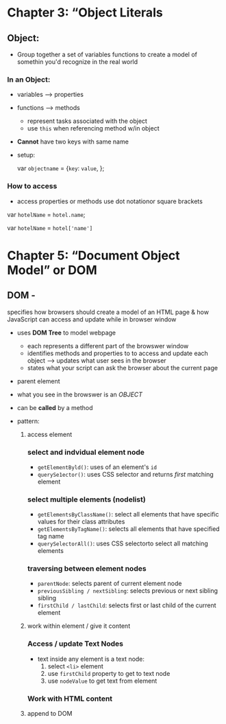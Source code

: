 # Chapter 3: “Object Literals

## Object:
 - Group together a set of variables functions to create a model of somethin you'd recognize in the real world
 ### In an Object:
 - variables --> properties
 - functions --> methods
   - represent tasks associated with the object
   - use `this` when referencing method w/in object
- **Cannot** have two keys with same name
-  setup:

      var `objectname` = {`key`: `value`,
      };

### How to access
- access properties or methods use dot notationor square brackets

var `hotelName` = `hotel.name`;

var `hotelName` = `hotel['name']`

# Chapter 5: “Document Object Model” or DOM

## DOM -
 specifies how browsers should create a model of an HTML page & how JavaScript can access and update while in browser window
 - uses **DOM Tree** to model webpage
   - each represents a different part of the browswer window
   - identifies methods and properties to to access and update each object --> updates what user sees in the browser
   - states what your script can ask the browser about the current page

  - parent element
  - what you  see in the browswer is an *OBJECT*
  - can be **called** by a method 
  - pattern: 
     1. access element
        ### select and indvidual element node
         - `getElementByld()`: uses of an element's ``id``
         - `querySe1ector()`: uses CSS selector and returns *first* matching element

        ### select multiple elements (nodelist)
        - `getElementsByClassName()`: select all elements that have specific values for their class attributes
        - `getElementsByTagName()`: selects all elements that have specified tag name
        - `querySelectorAll()`:
        uses CSS selectorto select all matching elements

        ### traversing between element nodes

        - `parentNode`: selects parent of current element node
        - `previousSibling / nextSibling`:  selects previous or next sibling sibling
        - `firstChild / lastChild`: selects first or last child of the current element

     2. work within element / give it content
          ### Access / update Text Nodes
          - text inside any element is a text node:
            1. select `<li>` element
             2. use `firstChild` property to get to text node
            3. use `nodeValue` to get text from element

          ### Work with HTML content



     3. append to DOM

